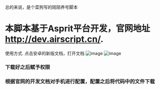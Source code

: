 

<!---
djsindn/djsindn is a ✨ special ✨ repository because its `README.md` (this file) appears on your GitHub profile.
You can click the Preview link to take a look at your changes.
--->
总的来说，是个菜狗写的陌陌养号脚本
# 本脚本基于Asprit平台开发，官网地址 http://dev.airscript.cn/.
使用方式.
点击安卓的新版文档，打开文档
![image](https://github.com/djsindn/djsindn/assets/42528347/fdb5a0cf-874e-4e29-aaa8-ce83d4188c6d)
![image](https://github.com/djsindn/djsindn/assets/42528347/b3af4e5a-4509-48c3-964d-14eddf51ccbb)
### 下载好之后赋予权限
### 根据官网的开发文档对手机进行配置，配置之后将代码中的文件下载

